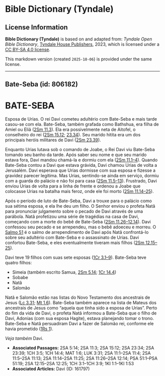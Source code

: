 # Bible Dictionary (Tyndale)

## License Information

**Bible Dictionary (Tyndale)** is based on and adapted from: _Tyndale Open Bible Dictionary_, [Tyndale House Publishers](https://tyndaleopenresources.com/), 2023, which is licensed under a [CC BY-SA 4.0 license](https://creativecommons.org/licenses/by-sa/4.0/legalcode.en).

This markdown version (created `2025-10-06`) is provided under the same license.



--------------------------------

## Bate-Seba (id: 806182)

BATE\-SEBA
==========

Esposa de Urias. O rei Davi cometeu adultério com Bate\-Seba e mais tarde casou\-se com ela. Bate\-Seba, também grafada como Bathshua, era filha de Amiel ou Eliã ([2Sm 11\.3](https://ref.ly/2Sam11:3)). Ela era possivelmente neta de Aitofel, o conselheiro do rei ([2Sm 15\.12](https://ref.ly/2Sam15:12); [23\.34](https://ref.ly/2Sam23:34)). Seu marido hitita era um dos principais heróis militares de Davi ([2Sm 23\.39](https://ref.ly/2Sam23:39)).

Enquanto Urias lutava sob o comando de Joabe, o Rei Davi viu Bate\-Seba tomando seu banho da tarde. Após saber seu nome e que seu marido estava fora, Davi mandou chamá\-la e dormiu com ela ([2Sm 11\.1–4](https://ref.ly/2Sam11:1-2Sam11:4)). Quando Bate\-Seba contou a Davi que estava grávida, Davi chamou Urias de volta a Jerusalém. Davi esperava que Urias dormisse com sua esposa e fizesse a gravidez parecer legítima. Mas Urias, sentindo\-se ainda em serviço, dormiu com a guarda do palácio e não foi para casa ([2Sm 11\.5–13](https://ref.ly/2Sam11:5-2Sam11:13)). Frustrado, Davi enviou Urias de volta para a linha de frente e ordenou a Joabe que colocasse Urias na batalha mais feroz, onde ele foi morto ([2Sm 11\.14–25](https://ref.ly/2Sam11:14-2Sam11:25)).

Após o período de luto de Bate\-Seba, Davi a trouxe para o palácio como sua sétima esposa, e ela lhe deu um filho. O Senhor enviou o profeta Natã para pronunciar julgamento sobre o pecado de Davi através de uma parábola. Natã profetizou uma série de tragédias na casa de Davi, começando com a morte do bebê de Bate\-Seba ([2Sm 11\.26–12\.14](https://ref.ly/2Sam11:26-2Sam12:14)). Davi confessou seu pecado e se arrependeu, mas o bebê adoeceu e morreu. O [Salmo 51](https://ref.ly/Ps51:1-Ps51:19) é o salmo de arrependimento de Davi após Natã confrontá\-lo sobre seu adultério com Bate\-Seba e o assassinato de Urias. Davi confortou Bate\-Seba, e eles eventualmente tiveram mais filhos ([2Sm 12\.15–25](https://ref.ly/2Sam12:15-2Sam12:25)).

Davi teve 19 filhos com suas sete esposas ([1Cr 3\.1–9](https://ref.ly/1Chr3:1-1Chr3:9)). Bate\-Seba teve quatro filhos:

* Simeia (também escrito Samua, [2Sm 5\.14](https://ref.ly/2Sam5:14); [1Cr 14\.4](https://ref.ly/1Chr14:4))
* Sobabe
* Natã
* Salomão

Natã e Salomão estão nas listas do Novo Testamento dos ancestrais de Jesus ([Lc 3\.31](https://ref.ly/Luke3:31); [Mt 1\.6](https://ref.ly/Matt1:6)). Bate\-Seba também aparece na lista de Mateus dos ancestrais de Jesus como “aquela que tinha sido a esposa de Urias”. Perto do fim da vida de Davi, o profeta Natã informou a Bate\-Seba que o filho de Davi, Adonias (com sua esposa Hagite), estava planejando tomar o trono. Bate\-Seba e Natã persuadiram Davi a fazer de Salomão rei, conforme ele havia prometido ([1Rs 1](https://ref.ly/1Kgs1:1-1Kgs1:53)).

*Veja também* Davi.

* **Associated Passages:** 2SA 5:14; 2SA 11:3; 2SA 15:12; 2SA 23:34; 2SA 23:39; 1CH 3:5; 1CH 14:4; MAT 1:6; LUK 3:31; 2SA 11:1–2SA 11:4; 2SA 11:5–2SA 11:13; 2SA 11:14–2SA 11:25; 2SA 11:26–2SA 12:14; PSA 51:1–PSA 51:19; 2SA 12:15–2SA 12:25; 1CH 3:1–1CH 3:9; 1KI 1:1–1KI 1:53
* **Associated Articles:** Davi (ID: 161797)

